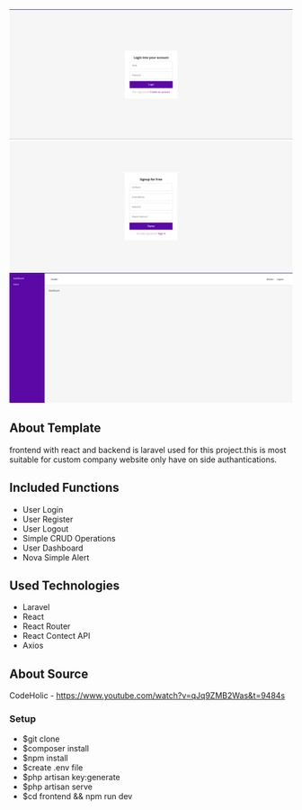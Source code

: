 <img src="https://github.com/BlackCracker99/novaReactLaravelApp/blob/master/ss/Screenshot%202023-07-16%20222018.png" width="900" alt="Laravel Logo">
<img src="https://github.com/BlackCracker99/novaReactLaravelApp/blob/master/ss/Screenshot%202023-07-16%20222326.png" width="900" alt="Laravel Logo">
<img src="https://github.com/BlackCracker99/novaReactLaravelApp/blob/master/ss/Screenshot%202023-07-16%20222245.png" width="900" alt="Laravel Logo">


## About Template

frontend with react and backend is laravel used for this project.this is most suitable for custom company website only have on side authantications.

## Included Functions
- User Login
- User Register
- User Logout
- Simple CRUD Operations
- User Dashboard
- Nova Simple Alert

## Used Technologies

- Laravel
- React 
- React Router
- React Contect API
- Axios

## About Source

CodeHolic - https://www.youtube.com/watch?v=qJq9ZMB2Was&t=9484s

### Setup

- $git clone
- $composer install
- $npm install
- $create .env file
- $php artisan key:generate
- $php artisan serve
- $cd frontend && npm run dev
